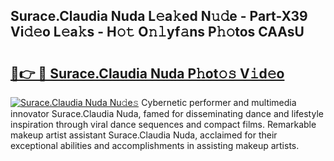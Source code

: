## Surace.Claudia Nuda L𝚎a𝚔ed N𝚞𝚍e - Part-X39 Vi𝚍𝚎o L𝚎a𝚔s - H𝚘𝚝 O𝚗𝚕yf𝚊ns P𝚑𝚘tos CAAsU

# <h2><a href="http://kfc1cpa.oniu.top/?m=Surace.Claudia+Nuda">🔗👉 🔴 Surace.Claudia Nuda P𝚑ot𝚘𝚜 V𝚒d𝚎o</a></h2>

[![Surace.Claudia Nuda Nu𝚍e𝚜](https://i.imgur.com/0qMVB7G.gif)](http://kfc1cpa.oniu.top/?m=Surace.Claudia+Nuda)
Cybernetic performer and multimedia innovator Surace.Claudia Nuda, famed for disseminating dance and lifestyle inspiration through viral dance sequences and compact films. Remarkable makeup artist assistant Surace.Claudia Nuda, acclaimed for their exceptional abilities and accomplishments in assisting makeup artists.  
